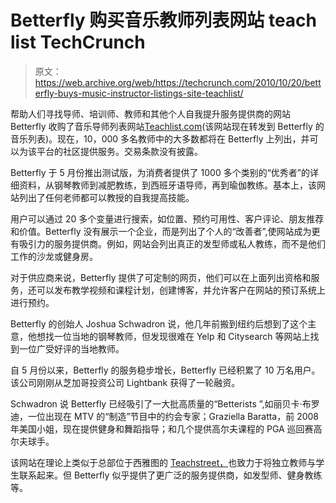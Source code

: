 # Betterfly 购买音乐教师列表网站 teach list TechCrunch

> 原文：<https://web.archive.org/web/https://techcrunch.com/2010/10/20/betterfly-buys-music-instructor-listings-site-teachlist/>

帮助人们寻找导师、培训师、教师和其他个人自我提升服务提供商的网站 Betterfly 收购了音乐导师列表网站[Teachlist.com](https://web.archive.org/web/20221006212734/http://betterfly.com/category/music)(该网站现在转发到 Betterfly 的音乐列表)。现在，10，000 多名教师中的大多数都将在 Betterfly 上列出，并可以为该平台的社区提供服务。交易条款没有披露。

Betterfly 于 5 月份推出测试版，为消费者提供了 1000 多个类别的“优秀者”的详细资料，从钢琴教师到减肥教练，到西班牙语导师，再到瑜伽教练。基本上，该网站列出了任何老师都可以教授的自我提高技能。

用户可以通过 20 多个变量进行搜索，如位置、预约可用性、客户评论、朋友推荐和价值。Betterfly 没有展示一个企业，而是列出了个人的“改善者”,使网站成为更有吸引力的服务提供商。例如，网站会列出真正的发型师或私人教练，而不是他们工作的沙龙或健身房。

对于供应商来说，Betterfly 提供了可定制的网页，他们可以在上面列出资格和服务，还可以发布教学视频和课程计划，创建博客，并允许客户在网站的预订系统上进行预约。

Betterfly 的创始人 Joshua Schwadron 说，他几年前搬到纽约后想到了这个主意，他想找一位当地的钢琴教师，但发现很难在 Yelp 和 Citysearch 等网站上找到一位广受好评的当地教师。

自 5 月份以来，Betterfly 的服务稳步增长，Betterfly 已经积累了 10 万名用户。该公司刚刚从芝加哥投资公司 Lightbank 获得了一轮融资。

Schwadron 说 Betterfly 已经吸引了一大批高质量的“Betterists ”,如丽贝卡·布罗迪，一位出现在 MTV 的“制造”节目中的约会专家；Graziella Baratta，前 2008 年美国小姐，现在提供健身和舞蹈指导；和几个提供高尔夫课程的 PGA 巡回赛高尔夫球手。

该网站在理论上类似于总部位于西雅图的 [Teachstreet，](https://web.archive.org/web/20221006212734/http://www.crunchbase.com/company/teachstreet)也致力于将独立教师与学生联系起来。但 Betterfly 似乎提供了更广泛的服务提供商，如发型师、健身教练等。